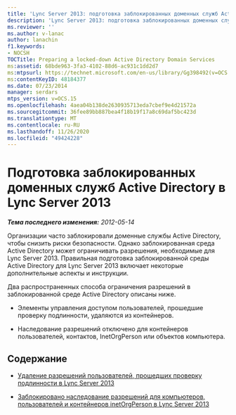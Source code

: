 ```yaml
---
title: 'Lync Server 2013: подготовка заблокированных доменных служб Active Directory'
description: 'Lync Server 2013: подготовка заблокированных доменных служб Active Directory.'
ms.reviewer: ''
ms.author: v-lanac
author: lanachin
f1.keywords:
- NOCSH
TOCTitle: Preparing a locked-down Active Directory Domain Services
ms:assetid: 68bde963-3fa3-4102-88d6-ac931c1dd2d7
ms:mtpsurl: https://technet.microsoft.com/en-us/library/Gg398492(v=OCS.15)
ms:contentKeyID: 48184377
ms.date: 07/23/2014
manager: serdars
mtps_version: v=OCS.15
ms.openlocfilehash: 4aea04b138de2630935713eda7cbef9e4d21572a
ms.sourcegitcommit: 36fee89bb887bea4f18b19f17a8c69daf5bc423d
ms.translationtype: MT
ms.contentlocale: ru-RU
ms.lasthandoff: 11/26/2020
ms.locfileid: "49424228"
---
```

# <a name="preparing-a-locked-down-active-directory-domain-services-in-lync-server-2013"></a>Подготовка заблокированных доменных служб Active Directory в Lync Server 2013

<div data-xmlns="http://www.w3.org/1999/xhtml">

<div class="topic" data-xmlns="http://www.w3.org/1999/xhtml" data-msxsl="urn:schemas-microsoft-com:xslt" data-cs="https://msdn.microsoft.com/">

<div data-asp="https://msdn2.microsoft.com/asp">



</div>

<div id="mainSection">

<div id="mainBody">

<span> </span>

_**Тема последнего изменения:** 2012-05-14_

Организации часто заблокировали доменные службы Active Directory, чтобы снизить риски безопасности. Однако заблокированная среда Active Directory может ограничивать разрешения, необходимые для Lync Server 2013. Правильная подготовка заблокированной среды Active Directory для Lync Server 2013 включает некоторые дополнительные аспекты и инструкции.

Два распространенных способа ограничения разрешений в заблокированной среде Active Directory описаны ниже.

  - Элементы управления доступом пользователей, прошедшие проверку подлинности, удаляются из контейнеров.

  - Наследование разрешений отключено для контейнеров пользователей, контактов, InetOrgPerson или объектов компьютера.

<div>

## <a name="in-this-section"></a>Содержание

  - [Удаление разрешений пользователей, прошедших проверку подлинности в Lync Server 2013](lync-server-2013-authenticated-user-permissions-are-removed.md)

  - [Заблокировано наследование разрешений для компьютеров, пользователей и контейнеров inetOrgPerson в Lync Server 2013](lync-server-2013-permissions-inheritance-is-disabled-on-computers-users-or-inetorgperson-containers.md)

</div>

</div>

<span> </span>

</div>

</div>

</div>

